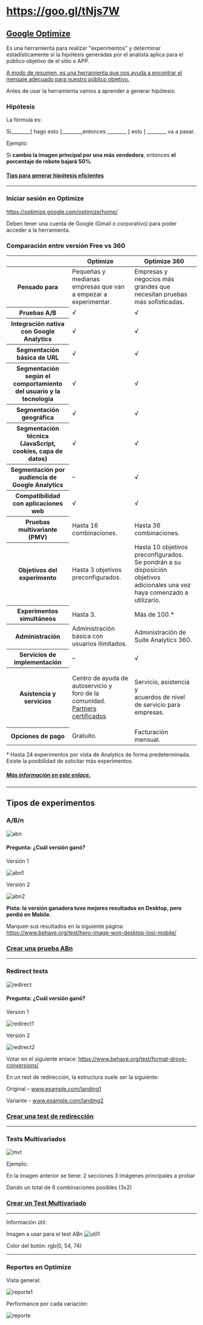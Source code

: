# https://goo.gl/tNjs7W

## [Google Optimize](https://www.google.com/analytics/optimize/)

Es una herramienta para realizar "experimentos" y determinar estadísticamente si la hipótesis generadas por el analista aplica para el público objetivo de el sitio o APP.

[A modo de resumen, es una herramienta que nos ayuda a encontrar el mensaje adecuado para nuestro público objetivo.](https://services.google.com/fh/files/misc/case-study-all-killer-no-filler-the-next-web-finds-the-right-message-with-google-optimize-360.pdf)


Antes de usar la herramienta vamos a aprender a generar hipótesis:

### Hipótesis
La fórmula es:

Si________[ hago esto ]________,entonces ________ [ esto ] ________ va a pasar. 

Ejemplo:

Si **cambio la imagen principal por una más vendedora**, entonces **el porcentaje de rebote bajará 50%**.

#### [Tips para generar hipótesis eficientes](https://www.sciencebuddies.org/blog/a-strong-hypothesis)

---
### Iniciar sesión en Optimize 
https://optimize.google.com/optimize/home/

Deben tener una cuenta de Google (Gmail o corporativo) para poder acceder a la herramienta. 

### Comparación entre versión Free vs 360

<table class="nice-table">
  <thead>
    <tr>
      <th> </th>
      <th class="align-center">Optimize</th>
      <th class="align-center">Optimize 360</th>
    </tr>
  </thead>
  <tbody>
    <tr>
      <th>Pensado para</th>
      <td class="align-center">Pequeñas y medianas empresas que van a empezar a experimentar.</td>
      <td class="align-center">Empresas y negocios más grandes que necesitan pruebas más sofisticadas.</td>
    </tr>
    <tr>
      <th>Pruebas A/B</th>
      <td class="align-center">√</td>
      <td class="align-center">√</td>
    </tr>
    <tr>
      <th>Integración nativa con Google Analytics</th>
      <td class="align-center">√</td>
      <td class="align-center">√</td>
    </tr>
    <tr>
      <th>Segmentación básica de URL</th>
      <td class="align-center">√</td>
      <td class="align-center">√</td>
    </tr>
    <tr>
      <th>Segmentación según el comportamiento del usuario y la tecnología</th>
      <td class="align-center">√</td>
      <td class="align-center">√</td>
    </tr>
    <tr>
      <th>Segmentación geográfica</th>
      <td class="align-center">√</td>
      <td class="align-center">√</td>
    </tr>
    <tr>
      <th>Segmentación técnica (JavaScript, cookies, capa de datos)</th>
      <td class="align-center">√</td>
      <td class="align-center">√</td>
    </tr>
    <tr>
      <th>Segmentación por audiencia de Google Analytics</th>
      <td class="align-center">–</td>
      <td class="align-center">√</td>
    </tr>
    <tr>
      <th>Compatibilidad con aplicaciones web</th>
      <td class="align-center">√</td>
      <td class="align-center">√</td>
    </tr>
    <tr>
      <th>Pruebas multivariante (PMV)</th>
      <td class="align-center">Hasta 16 combinaciones.</td>
      <td class="align-center">Hasta 36 combinaciones.</td>
    </tr>
    <tr>
      <th>Objetivos del experimento</th>
      <td class="align-center">Hasta 3 objetivos preconfigurados.</td>
      <td class="align-center">Hasta 10 objetivos preconfigurados.<br>
      Se pondrán a su disposición objetivos adicionales una vez haya comenzado a utilizarlo.</td>
    </tr>
    <tr>
      <th>Experimentos simultáneos</th>
      <td class="align-center">Hasta 3.</td>
      <td class="align-center">Más de 100.*</td>
    </tr>
    <tr>
      <th>Administración</th>
      <td class="align-center">Administración básica con usuarios ilimitados.</td>
      <td class="align-center">Administración de Suite Analytics 360.</td>
    </tr>
    <tr>
      <th>Servicios de implementación</th>
      <td class="align-center">–</td>
      <td class="align-center">√</td>
    </tr>
    <tr>
      <th>Asistencia y servicios</th>
      <td class="align-center">
      <p>Centro de ayuda de autoservicio y<br>
        foro de la comunidad.<br>
        <a href="https://www.google.com/analytics/partners" target="_blank">Partners certificados</a></p>
      </td>
      <td class="align-center">Servicio, asistencia y<br>
      acuerdos de nivel de servicio para empresas.</td>
    </tr>
    <tr>
      <th>Opciones de pago</th>
      <td class="align-center">Gratuito.</td>
      <td class="align-center">Facturación mensual.</td>
    </tr>
  </tbody>
</table>

<p>* Hasta 24 experimentos por vista de Analytics de forma predeterminada. Existe la posibilidad de solicitar más experimentos.</p>

##### [Más información en este enlace.](https://support.google.com/360suite/optimize/answer/7084762?hl=es&ref_topic=6314903)


---


## Tipos de experimentos

### A/B/n

![abn]

#### Pregunta: ¿Cuál versión ganó? 

Versión 1

![abn1]

Versión 2

![abn2]

**Pista: la versión ganadora tuvo mejores resultados en Desktop, pero perdió en Mobile.**

Marquen sus resultados en la siguiente página:
https://www.behave.org/test/hero-image-won-desktop-lost-mobile/


### [Crear una prueba ABn](https://support.google.com/360suite/optimize/answer/6211930)

---



### Redirect tests

![redirect]

#### Pregunta: ¿Cuál versión ganó? 

Version 1

![redirect1]

Versión 2

![redirect2]

Votar en el siguiente enlace: https://www.behave.org/test/format-drove-conversions/

En un rest de redirección, la estructura suele ser la siguiente:

Original – www.example.com/landing1

Variante – www.example.com/landing2

### [Crear una test de redirección](https://support.google.com/360suite/optimize/answer/6361119)
---


### Tests Multivariados

![mvt]

Ejemplo:

En la imagen anterior se tiene: 
2 secciones
3 imágenes principales a probar

Dando un total de 6 combinaciones posibles (3x2)

### [Crear un Test Multivariado](https://support.google.com/360suite/optimize/answer/6370723)

---
Información útil:

Imagen a usar para el test ABn
![util1]

Color del botón:
rgb(0, 54, 74)

--- 
### Reportes en Optimize

Vista general:

![reporte1]

Performance por cada variación:

![reporte]



[abn]: https://lh3.googleusercontent.com/PTDoVeRc36TC8XkrGbtZ-3ktY1VISHxTIxh2esgy1xJgmTg0Q9NeGYO5ETAkCQ=w250
[abn1]: https://www.behave.org/wp-content/uploads/2017/10/version-a-loser.png
[abn2]: https://www.behave.org/wp-content/uploads/2017/11/version-b-winner.jpg
[redirect]: https://lh3.googleusercontent.com/_GrZ6NO0PPKTJ6UME2MGZyUV_YRZM-YcbGqA6u4dT6nKwX1zom5Msrp3jIDm9Zzzzmw=w300
[redirect1]: https://www.behave.org/wp-content/uploads/2016/10/Verizon-TOTW-A-768x572.jpg
[redirect2]: https://www.behave.org/wp-content/uploads/2016/10/Verizon-TOTWB-768x443.jpg
[mvt]: https://lh3.googleusercontent.com/0DFXWcktU0F_vLLCehjRBWT3zuBs-uelTtogk1tV4HxJUpH8t4m1BzFSTtodDQjDpw=w500

[util1]: https://media.licdn.com/media/AAEAAQAAAAAAAAwQAAAAJDhlYmIyMWNlLTY4MjktNDkzMS05MTI1LTJiMWNlZDNhNTA4Zg.jpg
[reporte]: https://lh3.googleusercontent.com/F9jUVXvr-ldtDYlqavdhl8jWS3OMXcwaBh8x3A_1BJSGuS3NfI1OVx4nsj2g6v08PIo=w1200
[reporte1]: https://lh3.googleusercontent.com/UJUYYurt2THv7e-x-OYsEqOMkLJEIit5MGMD3DWoHa9G_iCQ80zlVJH5NNX-qDDgtG4=w700
